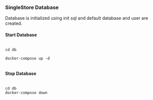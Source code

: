 ###  SingleStore Database

Database is initialized using init sql and default database and user are created.


#### Start Database

```

cd db

docker-compose up -d 


```


#### Stop Database


```

cd db
docker-compose down

```